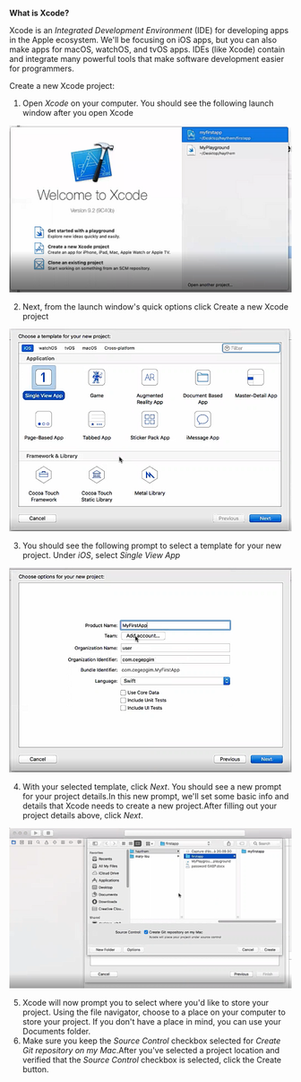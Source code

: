 **What is Xcode?**

Xcode is an _Integrated Development Environment_ (IDE) for developing apps in the Apple ecosystem. We&#39;ll be focusing on iOS apps, but you can also make apps for macOS, watchOS, and tvOS apps. IDEs (like Xcode) contain and integrate many powerful tools that make software development easier for programmers.

Create a new Xcode project:

1. Open _Xcode_ on your computer. You should see the following launch window after you open Xcode

![](1.png)

2. Next, from the launch window&#39;s quick options click Create a new Xcode project

![](2.png)

3. You should see the following prompt to select a template for your new project. Under _iOS_, select _Single View App_

![](3.png)

4. With your selected template, click _Next_. You should see a new prompt for your project details.In this new prompt, we&#39;ll set some basic info and details that Xcode needs to create a new project.After filling out your project details above, click _Next_.

![](4.png)

5. Xcode will now prompt you to select where you&#39;d like to store your project. Using the file navigator, choose to a place on your computer to store your project. If you don&#39;t have a place in mind, you can use your Documents folder.
6. Make sure you keep the _Source Control_ checkbox selected for _Create Git repository on my Mac_.After you&#39;ve selected a project location and verified that the _Source Control_ checkbox is selected, click the Create button.
